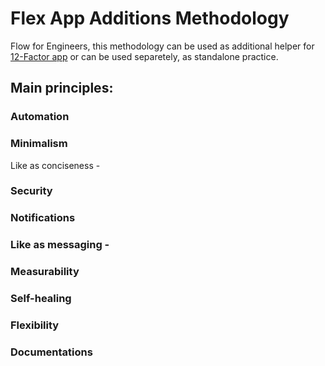 # Flex App Additions Methodology

Flow for Engineers, this methodology can be used as additional helper for [12-Factor app](https://12factor.net/) or can be used separetely, as standalone practice.


## Main principles:

### Automation

### Minimalism

Like as conciseness - 

### Security

### Notifications

### Like as messaging - 

### Measurability

### Self-healing

### Flexibility

### Documentations